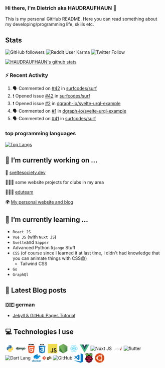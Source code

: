 ### Hi there, I'm Dietrich aka HAUDRAUFHAUN 👋

This is my personal GitHub README. Here you can read something about my developing/programming life, skills etc.

<!--
**HAUDRAUFHAUN/HAUDRAUFHAUN** is a ✨ _special_ ✨ repository because its `README.md` (this file) appears on your GitHub profile.

Here are some ideas to get you started:

- 🔭 I’m currently working on ...
- 🌱 I’m currently learning ...
- 👯 I’m looking to collaborate on ...
- 🤔 I’m looking for help with ...
- 💬 Ask me about ...
- 📫 How to reach me: ...
- 😄 Pronouns: ...
- ⚡ Fun fact: ...
-->

## Stats

![GitHub followers](https://img.shields.io/github/followers/HAUDRAUFHAUN?label=GitHub-Followers&logo=GitHub&style=for-the-badge) ![Reddit User Karma](https://img.shields.io/reddit/user-karma/combined/haudraufhaun?logo=reddit&style=for-the-badge) ![Twitter Follow](https://img.shields.io/twitter/follow/haudraufhaun1?color=%231da1f2&logo=twitter&logoColor=%231da1f2&style=for-the-badge)

[![HAUDRAUFHAUN's github stats](https://github-readme-stats.vercel.app/api?username=HAUDRAUFHAUN&show_icons=true&theme=slateorange&hide_border=true)](https://github.com/anuraghazra/github-readme-stats)

### ⚡ Recent Activity

<!--START_SECTION:activity-->
1. 🗣 Commented on [#42](https://github.com/surfcodes/surf/issues/42) in [surfcodes/surf](https://github.com/surfcodes/surf)
2. ❗️ Opened issue [#42](https://github.com/surfcodes/surf/issues/42) in [surfcodes/surf](https://github.com/surfcodes/surf)
3. ❗️ Opened issue [#2](https://github.com/dgraph-io/svelte-urql-example/issues/2) in [dgraph-io/svelte-urql-example](https://github.com/dgraph-io/svelte-urql-example)
4. 🗣 Commented on [#1](https://github.com/dgraph-io/svelte-urql-example/issues/1) in [dgraph-io/svelte-urql-example](https://github.com/dgraph-io/svelte-urql-example)
5. 🗣 Commented on [#41](https://github.com/surfcodes/surf/issues/41) in [surfcodes/surf](https://github.com/surfcodes/surf)
<!--END_SECTION:activity-->

### top programming languages
[![Top Langs](https://github-readme-stats.vercel.app/api/top-langs/?username=HAUDRAUFHAUN&theme=slateorange&hide_border=true)](https://github.com/anuraghazra/github-readme-stats)

## 🔭 I’m currently working on ...

🎩 [sveltesociety.dev](https://sveltesociety.dev)

👨🏻‍💼 some website projects for clubs in my area

👨🏻‍🏫 <a href="https://github.com/HAUDRAUFHAUN/eduteam">eduteam</a>

🌍 <a href="https://haudraufhauns.vercel.app/">My personal website and blog</a>


## 🌱 I’m currently learning ...

- `React JS` 
- `Vue JS` (with `Nuxt JS`)
- `Svelte`and `Sapper`
- Advanced Python `Django` Stuff
- `CSS` (of course since I learned it at last time, i didn't had knowledge that you can animate things with CSS😱)
  - Tailwind CSS
- `Go`
- `GraphQl`

## 📕 Latest Blog posts 

### 🇩🇪 german

<!-- BLOG-POST-LIST:START -->
- [Jekyll &amp; GitHub Pages Tutorial](https://haudraufhauns.vercel.app/blog/jekyll-tutorial/)



## 💻 Technologies I use

<img align="center" alt="Python" width="30px" src="https://raw.githubusercontent.com/github/explore/80688e429a7d4ef2fca1e82350fe8e3517d3494d/topics/python/python.png"> <img align="center" alt="Django" width="30px" src="https://raw.githubusercontent.com/github/explore/80688e429a7d4ef2fca1e82350fe8e3517d3494d/topics/django/django.png"> <img align="center" alt="HTML" width="30px" src="https://raw.githubusercontent.com/github/explore/80688e429a7d4ef2fca1e82350fe8e3517d3494d/topics/html/html.png"> <img align="center" alt="CSS" width="30px" src="https://raw.githubusercontent.com/github/explore/80688e429a7d4ef2fca1e82350fe8e3517d3494d/topics/css/css.png"> <img align="center" alt="Javascript" width="30px" src="https://raw.githubusercontent.com/github/explore/80688e429a7d4ef2fca1e82350fe8e3517d3494d/topics/javascript/javascript.png"> <img align="center" alt="Node JS" width="30px" src="https://raw.githubusercontent.com/github/explore/80688e429a7d4ef2fca1e82350fe8e3517d3494d/topics/nodejs/nodejs.png"> <img align="center" alt="React" width="30px" src="https://raw.githubusercontent.com/github/explore/80688e429a7d4ef2fca1e82350fe8e3517d3494d/topics/react/react.png"> <img align="center" alt="Vue.js" width="30px" src="https://raw.githubusercontent.com/github/explore/80688e429a7d4ef2fca1e82350fe8e3517d3494d/topics/vue/vue.png"> <img align="center" alt="Nuxt JS" width="30px" src="https://camo.githubusercontent.com/06b2f979b4fbab8f1822cab69783700f0afa1f90/68747470733a2f2f6e7578746a732e6f72672f6d6574615f3430302e706e67"> <img align="center" alt="jekyll" width="30px" src="https://raw.githubusercontent.com/github/explore/80688e429a7d4ef2fca1e82350fe8e3517d3494d/topics/jekyll/jekyll.png"> <img align="center" alt="flutter" width="30px" src="https://avatars1.githubusercontent.com/u/14101776?s=200&v=4"> <img align="center" alt="Dart Lang" width="30px" src="https://pbs.twimg.com/profile_images/993555605078994945/Yr-pWI4G_400x400.jpg"> <img align="center" alt="Docker" width="30px" src="https://raw.githubusercontent.com/github/explore/80688e429a7d4ef2fca1e82350fe8e3517d3494d/topics/docker/docker.png"> <img align="center" alt="Git" width="30px" src="https://raw.githubusercontent.com/github/explore/80688e429a7d4ef2fca1e82350fe8e3517d3494d/topics/git/git.png"> <img align="center" alt="GitHub" width="30px" style="border-radius: 12%;" src="https://avatars1.githubusercontent.com/u/9919?s=200&v=4"> <img align="center" alt="VS Code" width="30px" src="https://raw.githubusercontent.com/github/explore/80688e429a7d4ef2fca1e82350fe8e3517d3494d/topics/visual-studio-code/visual-studio-code.png"> <img align="center" alt="Raspberry Pi Logo" width="30px" src="https://raw.githubusercontent.com/github/explore/80688e429a7d4ef2fca1e82350fe8e3517d3494d/topics/raspberry-pi/raspberry-pi.png"> <img align="center" alt="Ubuntu Logo" width="30px" src="https://raw.githubusercontent.com/github/explore/80688e429a7d4ef2fca1e82350fe8e3517d3494d/topics/ubuntu/ubuntu.png">
